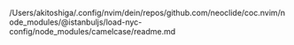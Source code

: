 /Users/akitoshiga/.config/nvim/dein/repos/github.com/neoclide/coc.nvim/node_modules/@istanbuljs/load-nyc-config/node_modules/camelcase/readme.md